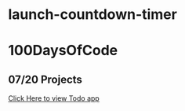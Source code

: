 # launch-countdown-timer

# 100DaysOfCode
 
## 07/20 Projects

<a href="https://todo-app-ashi.netlify.app/">Click Here to view Todo app</a>
